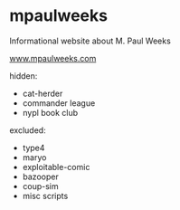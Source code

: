 mpaulweeks
==========

Informational website about M. Paul Weeks

www.mpaulweeks.com

hidden:
- cat-herder
- commander league
- nypl book club

excluded:
- type4
- maryo
- exploitable-comic
- bazooper
- coup-sim
- misc scripts
